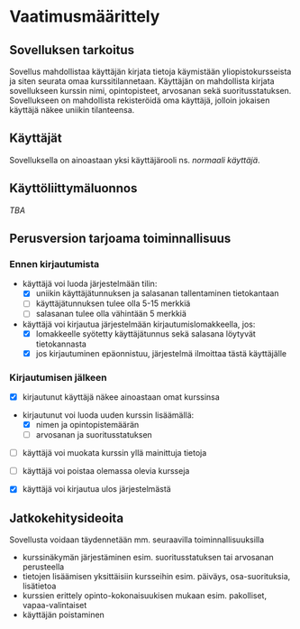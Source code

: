 # Vaatimusmäärittely

## Sovelluksen tarkoitus

Sovellus mahdollistaa käyttäjän kirjata tietoja käymistään yliopistokursseista ja siten seurata omaa kurssitilannetaan. Käyttäjän on mahdollista kirjata sovellukseen
kurssin nimi, opintopisteet, arvosanan sekä suoritusstatuksen. Sovellukseen on mahdollista rekisteröidä oma käyttäjä, jolloin jokaisen käyttäjä näkee uniikin tilanteensa.

## Käyttäjät

Sovelluksella on ainoastaan yksi käyttäjärooli ns. _normaali käyttäjä_.

## Käyttöliittymäluonnos

_TBA_

## Perusversion tarjoama toiminnallisuus

### Ennen kirjautumista

- käyttäjä voi luoda järjestelmään tilin:
  - [x] uniikin käyttäjätunnuksen ja salasanan tallentaminen tietokantaan 
  - [ ] käyttäjätunnuksen tulee olla 5-15 merkkiä
  - [ ] salasanan tulee olla vähintään 5 merkkiä 

- käyttäjä voi kirjautua järjestelmään kirjautumislomakkeella, jos:
  - [x] lomakkeelle syötetty käyttäjätunnus sekä salasana löytyvät tietokannasta 
  - [x] jos kirjautuminen epäonnistuu, järjestelmä ilmoittaa tästä käyttäjälle 

### Kirjautumisen jälkeen

- [x] kirjautunut käyttäjä näkee ainoastaan omat kurssinsa 

- kirjautunut voi luoda uuden kurssin lisäämällä:
  - [x] nimen ja opintopistemäärän 
  - [ ] arvosanan ja suoritusstatuksen 

- [ ] käyttäjä voi muokata kurssin yllä mainittuja tietoja 
  
- [ ] käyttäjä voi poistaa olemassa olevia kursseja 

- [x] käyttäjä voi kirjautua ulos järjestelmästä 

## Jatkokehitysideoita

Sovellusta voidaan täydennetään mm. seuraavilla toiminnallisuuksilla

- kurssinäkymän järjestäminen esim. suoritusstatuksen tai arvosanan perusteella
- tietojen lisäämisen yksittäisiin kursseihin esim. päiväys, osa-suorituksia, lisätietoa
- kurssien erittely opinto-kokonaisuukisen mukaan esim. pakolliset, vapaa-valintaiset
- käyttäjän poistaminen
